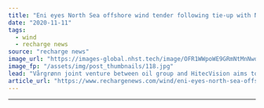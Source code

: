 ```yaml
---
title: "Eni eyes North Sea offshore wind tender following tie-up with Norwegian investor"
date: "2020-11-11"
tags: 
  - wind
  - recharge news
source: "recharge news"
image_url: "https://images-global.nhst.tech/image/OFR1WWpoWE9GRmNtMnNwdjFnSHBIUVgrNElJcmYyZEZabFlybEprNE11Zz0=/nhst/binary/f4d0e2aa07ed01d31750225f23251286"
image_fp: "/assets/img/post_thumbnails/118.jpg"
lead: "Vårgrønn joint venture between oil group and HitecVision aims to install 1GW of renewables by 2030"
article_url: "https://www.rechargenews.com/wind/eni-eyes-north-sea-offshore-wind-tender-following-tie-up-with-norwegian-investor/2-1-910515"
---
```


---
